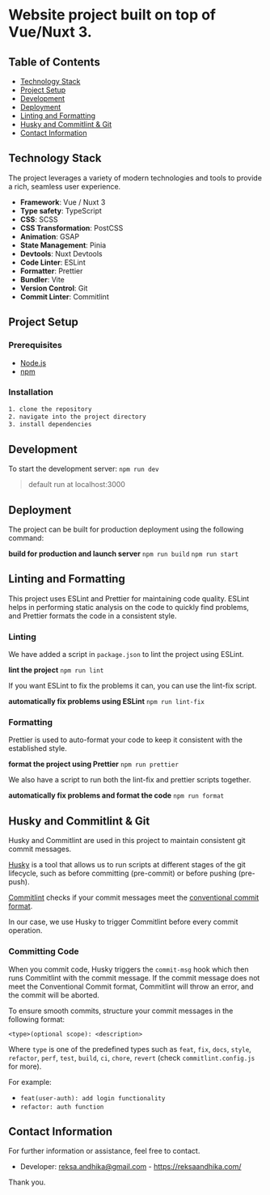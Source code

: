 # Website project built on top of Vue/Nuxt 3.

## Table of Contents

- [Technology Stack](#technology-stack)
- [Project Setup](#project-setup)
- [Development](#development)
- [Deployment](#deployment)
- [Linting and Formatting](#linting-and-formatting)
- [Husky and Commitlint & Git](#husky-and-commitlint--git)
- [Contact Information](#contact-information)

## Technology Stack

The project leverages a variety of modern technologies and tools to provide a rich, seamless user experience.

- **Framework**: Vue / Nuxt 3
- **Type safety**: TypeScript
- **CSS**: SCSS
- **CSS Transformation**: PostCSS
- **Animation**: GSAP
- **State Management**: Pinia
- **Devtools**: Nuxt Devtools
- **Code Linter**: ESLint
- **Formatter**: Prettier
- **Bundler**: Vite
- **Version Control**: Git
- **Commit Linter**: Commitlint

## Project Setup

### Prerequisites

- [Node.js](https://nodejs.org/en/)
- [npm](https://www.npmjs.com/)

### Installation

```bash
1. clone the repository
2. navigate into the project directory
3. install dependencies
```

## Development

To start the development server:
`npm run dev`

> default run at localhost:3000

## Deployment

The project can be built for production deployment using the following command:

**build for production and launch server**
`npm run build`
`npm run start`

## Linting and Formatting

This project uses ESLint and Prettier for maintaining code quality. ESLint helps in performing static analysis on the code to quickly find problems, and Prettier formats the code in a consistent style.

### Linting

We have added a script in `package.json` to lint the project using ESLint.

**lint the project**
`npm run lint`

If you want ESLint to fix the problems it can, you can use the lint-fix script.

**automatically fix problems using ESLint**
`npm run lint-fix`

### Formatting

Prettier is used to auto-format your code to keep it consistent with the established style.

**format the project using Prettier**
`npm run prettier`

We also have a script to run both the lint-fix and prettier scripts together.

**automatically fix problems and format the code**
`npm run format`

## Husky and Commitlint & Git

Husky and Commitlint are used in this project to maintain consistent git commit messages.

[Husky](https://typicode.github.io/husky) is a tool that allows us to run scripts at different stages of the git lifecycle, such as before committing (pre-commit) or before pushing (pre-push).

[Commitlint](https://commitlint.js.org/) checks if your commit messages meet the [conventional commit format](https://www.conventionalcommits.org/).

In our case, we use Husky to trigger Commitlint before every commit operation.

### Committing Code

When you commit code, Husky triggers the `commit-msg` hook which then runs Commitlint with the commit message. If the commit message does not meet the Conventional Commit format, Commitlint will throw an error, and the commit will be aborted.

To ensure smooth commits, structure your commit messages in the following format:

`<type>(optional scope): <description>`

Where `type` is one of the predefined types such as `feat`, `fix`, `docs`, `style`, `refactor`, `perf`, `test`, `build`, `ci`, `chore`, `revert` (check `commitlint.config.js` for more).

For example:

- `feat(user-auth): add login functionality`
- `refactor: auth function`

## Contact Information

For further information or assistance, feel free to contact.

- Developer: reksa.andhika@gmail.com - https://reksaandhika.com/

Thank you.
